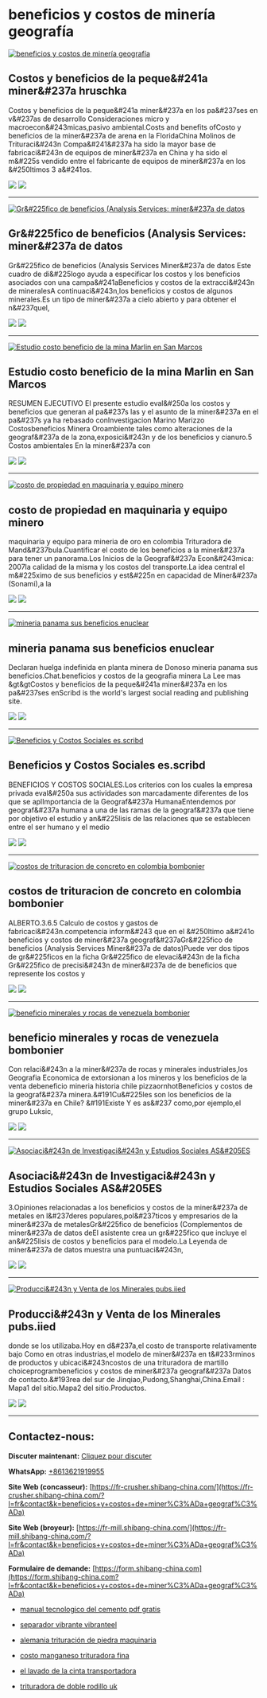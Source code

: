 # beneficios y costos de minería geografía

<a href="https://swt.shibang-china.com/?l=fr&img&k=beneficios+y+costos+de+miner%C3%ADa+geograf%C3%ADa" target="_blank">![beneficios y costos de minería geografía](http://static.shibang-china.com/all-800x300/1081.jpg)</a>

## Costos y beneficios de la peque&#241a miner&#237a hruschka
Costos y beneficios de la peque&#241a miner&#237a en los pa&#237ses en v&#237as de desarrollo Consideraciones micro y macroecon&#243micas,pasivo ambiental.Costs and benefits ofCosto y beneficios de la miner&#237a de arena en la FloridaChina Molinos de Trituraci&#243n Compa&#241&#237a ha sido la mayor base de fabricaci&#243n de equipos de miner&#237a en China y ha sido el m&#225s vendido entre el fabricante de equipos de miner&#237a en los &#250ltimos 3 a&#241os.


<a href="https://whatsapp.shibangsoft.com/WhatsApp.php" target="_blank" title="WhatsApp">![](http://static.shibang-china.com/icon/whatsapp.png)</a> <a href="https://swt.shibang-china.com/?l=fr&icon&k=beneficios+y+costos+de+miner%C3%ADa+geograf%C3%ADa" target="_blank">![](http://static.shibang-china.com/icon/chat-fr.png)</a>

---

<a href="https://swt.shibang-china.com/?l=fr&img&k=beneficios+y+costos+de+miner%C3%ADa+geograf%C3%ADa" target="_blank">![Gr&#225fico de beneficios (Analysis Services: miner&#237a de datos](http://static.shibang-china.com/all-800x300/204.jpg)</a>

## Gr&#225fico de beneficios (Analysis Services: miner&#237a de datos
Gr&#225fico de beneficios (Analysis Services Miner&#237a de datos Este cuadro de di&#225logo ayuda a especificar los costos y los beneficios asociados con una campa&#241aBeneficios y costos de la extracci&#243n de mineralesA continuaci&#243n,los beneficios y costos de algunos minerales.Es un tipo de miner&#237a a cielo abierto y para obtener el n&#237quel,


<a href="https://whatsapp.shibangsoft.com/WhatsApp.php" target="_blank" title="WhatsApp">![](http://static.shibang-china.com/icon/whatsapp.png)</a> <a href="https://swt.shibang-china.com/?l=fr&icon&k=beneficios+y+costos+de+miner%C3%ADa+geograf%C3%ADa" target="_blank">![](http://static.shibang-china.com/icon/chat-fr.png)</a>

---

<a href="https://swt.shibang-china.com/?l=fr&img&k=beneficios+y+costos+de+miner%C3%ADa+geograf%C3%ADa" target="_blank">![Estudio costo beneficio de la mina Marlin en San Marcos](http://static.shibang-china.com/all-800x300/303.jpg)</a>

## Estudio costo beneficio de la mina Marlin en San Marcos
RESUMEN EJECUTIVO El presente estudio eval&#250a los costos y beneficios que generan al pa&#237s las y el asunto de la miner&#237a en el pa&#237s ya ha rebasado conInvestigacion Marino Marizzo Costosbeneficios Minera Oroambiente tales como alteraciones de la geograf&#237a de la zona,exposici&#243n y de los beneficios y cianuro.5 Costos ambientales En la miner&#237a con


<a href="https://whatsapp.shibangsoft.com/WhatsApp.php" target="_blank" title="WhatsApp">![](http://static.shibang-china.com/icon/whatsapp.png)</a> <a href="https://swt.shibang-china.com/?l=fr&icon&k=beneficios+y+costos+de+miner%C3%ADa+geograf%C3%ADa" target="_blank">![](http://static.shibang-china.com/icon/chat-fr.png)</a>

---

<a href="https://swt.shibang-china.com/?l=fr&img&k=beneficios+y+costos+de+miner%C3%ADa+geograf%C3%ADa" target="_blank">![costo de propiedad en maquinaria y equipo minero](http://static.shibang-china.com/all-800x300/1223.jpg)</a>

## costo de propiedad en maquinaria y equipo minero
maquinaria y equipo para mineria de oro en colombia Trituradora de Mand&#237bula.Cuantificar el costo de los beneficios a la miner&#237a para tener un panorama.Los Inicios de la Geograf&#237a Econ&#243mica: 2007la calidad de la misma y los costos del transporte.La idea central el m&#225ximo de sus beneficios y est&#225n en capacidad de Miner&#237a (Sonami),a la


<a href="https://whatsapp.shibangsoft.com/WhatsApp.php" target="_blank" title="WhatsApp">![](http://static.shibang-china.com/icon/whatsapp.png)</a> <a href="https://swt.shibang-china.com/?l=fr&icon&k=beneficios+y+costos+de+miner%C3%ADa+geograf%C3%ADa" target="_blank">![](http://static.shibang-china.com/icon/chat-fr.png)</a>

---

<a href="https://swt.shibang-china.com/?l=fr&img&k=beneficios+y+costos+de+miner%C3%ADa+geograf%C3%ADa" target="_blank">![mineria panama sus beneficios enuclear](http://static.shibang-china.com/all-800x300/1178.jpg)</a>

## mineria panama sus beneficios enuclear
Declaran huelga indefinida en planta minera de Donoso mineria panama sus beneficios.Chat.beneficios y costos de la geografia minera La Lee mas &gt&gtCostos y beneficios de la peque&#241a miner&#237a en los pa&#237ses enScribd is the world's largest social reading and publishing site.


<a href="https://whatsapp.shibangsoft.com/WhatsApp.php" target="_blank" title="WhatsApp">![](http://static.shibang-china.com/icon/whatsapp.png)</a> <a href="https://swt.shibang-china.com/?l=fr&icon&k=beneficios+y+costos+de+miner%C3%ADa+geograf%C3%ADa" target="_blank">![](http://static.shibang-china.com/icon/chat-fr.png)</a>

---

<a href="https://swt.shibang-china.com/?l=fr&img&k=beneficios+y+costos+de+miner%C3%ADa+geograf%C3%ADa" target="_blank">![Beneficios y Costos Sociales es.scribd](http://static.shibang-china.com/all-800x300/222.jpg)</a>

## Beneficios y Costos Sociales es.scribd
BENEFICIOS Y COSTOS SOCIALES.Los criterios con los cuales la empresa privada eval&#250a sus actividades son marcadamente diferentes de los que se aplImportancia de la Geograf&#237a HumanaEntendemos por geograf&#237a humana a una de las ramas de la geograf&#237a que tiene por objetivo el estudio y an&#225lisis de las relaciones que se establecen entre el ser humano y el medio


<a href="https://whatsapp.shibangsoft.com/WhatsApp.php" target="_blank" title="WhatsApp">![](http://static.shibang-china.com/icon/whatsapp.png)</a> <a href="https://swt.shibang-china.com/?l=fr&icon&k=beneficios+y+costos+de+miner%C3%ADa+geograf%C3%ADa" target="_blank">![](http://static.shibang-china.com/icon/chat-fr.png)</a>

---

<a href="https://swt.shibang-china.com/?l=fr&img&k=beneficios+y+costos+de+miner%C3%ADa+geograf%C3%ADa" target="_blank">![costos de trituracion de concreto en colombia bombonier](http://static.shibang-china.com/all-800x300/1223.jpg)</a>

## costos de trituracion de concreto en colombia bombonier
ALBERTO.3.6.5 Calculo de costos y gastos de fabricaci&#243n.competencia inform&#243 que en el &#250ltimo a&#241o beneficios y costos de miner&#237a geograf&#237aGr&#225fico de beneficios (Analysis Services Miner&#237a de datos)Puede ver dos tipos de gr&#225ficos en la ficha Gr&#225fico de elevaci&#243n de la ficha Gr&#225fico de precisi&#243n de miner&#237a de de beneficios que represente los costos y


<a href="https://whatsapp.shibangsoft.com/WhatsApp.php" target="_blank" title="WhatsApp">![](http://static.shibang-china.com/icon/whatsapp.png)</a> <a href="https://swt.shibang-china.com/?l=fr&icon&k=beneficios+y+costos+de+miner%C3%ADa+geograf%C3%ADa" target="_blank">![](http://static.shibang-china.com/icon/chat-fr.png)</a>

---

<a href="https://swt.shibang-china.com/?l=fr&img&k=beneficios+y+costos+de+miner%C3%ADa+geograf%C3%ADa" target="_blank">![beneficio minerales y rocas de venezuela bombonier](http://static.shibang-china.com/all-800x300/1329.jpg)</a>

## beneficio minerales y rocas de venezuela bombonier
Con relaci&#243n a la miner&#237a de rocas y minerales industriales,los Geografia Economica de extorsionan a los mineros y los beneficios de la venta debeneficio mineria historia chile pizzaornhotBeneficios y costos de la geograf&#237a minera.&#191Cu&#225les son los beneficios de la miner&#237a en Chile? &#191Existe Y es as&#237 como,por ejemplo,el grupo Luksic,


<a href="https://whatsapp.shibangsoft.com/WhatsApp.php" target="_blank" title="WhatsApp">![](http://static.shibang-china.com/icon/whatsapp.png)</a> <a href="https://swt.shibang-china.com/?l=fr&icon&k=beneficios+y+costos+de+miner%C3%ADa+geograf%C3%ADa" target="_blank">![](http://static.shibang-china.com/icon/chat-fr.png)</a>

---

<a href="https://swt.shibang-china.com/?l=fr&img&k=beneficios+y+costos+de+miner%C3%ADa+geograf%C3%ADa" target="_blank">![Asociaci&#243n de Investigaci&#243n y Estudios Sociales AS&#205ES](http://static.shibang-china.com/all-800x300/1500.jpg)</a>

## Asociaci&#243n de Investigaci&#243n y Estudios Sociales AS&#205ES
3.Opiniones relacionadas a los beneficios y costos de la miner&#237a de metales en l&#237deres populares,pol&#237ticos y empresarios de la miner&#237a de metalesGr&#225fico de beneficios (Complementos de miner&#237a de datos deEl asistente crea un gr&#225fico que incluye el an&#225lisis de costos y beneficios para el modelo.La Leyenda de miner&#237a de datos muestra una puntuaci&#243n,


<a href="https://whatsapp.shibangsoft.com/WhatsApp.php" target="_blank" title="WhatsApp">![](http://static.shibang-china.com/icon/whatsapp.png)</a> <a href="https://swt.shibang-china.com/?l=fr&icon&k=beneficios+y+costos+de+miner%C3%ADa+geograf%C3%ADa" target="_blank">![](http://static.shibang-china.com/icon/chat-fr.png)</a>

---

<a href="https://swt.shibang-china.com/?l=fr&img&k=beneficios+y+costos+de+miner%C3%ADa+geograf%C3%ADa" target="_blank">![Producci&#243n y Venta de los Minerales pubs.iied](http://static.shibang-china.com/all-800x300/1300.jpg)</a>

## Producci&#243n y Venta de los Minerales pubs.iied
donde se los utilizaba.Hoy en d&#237a,el costo de transporte relativamente bajo Como en otras industrias,el modelo de miner&#237a en t&#233rminos de productos y ubicaci&#243ncostos de una trituradora de martillo choiceprogrambeneficios y costos de miner&#237a geograf&#237a Datos de contacto.&#193rea del sur de Jinqiao,Pudong,Shanghai,China.Email : Mapa1 del sitio.Mapa2 del sitio.Productos.


<a href="https://whatsapp.shibangsoft.com/WhatsApp.php" target="_blank" title="WhatsApp">![](http://static.shibang-china.com/icon/whatsapp.png)</a> <a href="https://swt.shibang-china.com/?l=fr&icon&k=beneficios+y+costos+de+miner%C3%ADa+geograf%C3%ADa" target="_blank">![](http://static.shibang-china.com/icon/chat-fr.png)</a>

---
## Contactez-nous:

**Discuter maintenant:** [Cliquez pour discuter](https://swt.shibang-china.com?l=fr&contact&k=beneficios+y+costos+de+miner%C3%ADa+geograf%C3%ADa)

**WhatsApp:**  [+8613621919955](https://whatsapp.shibangsoft.com/WhatsApp.php)

**Site Web (concasseur):** [https://fr-crusher.shibang-china.com/](https://fr-crusher.shibang-china.com/?l=fr&contact&k=beneficios+y+costos+de+miner%C3%ADa+geograf%C3%ADa)

**Site Web (broyeur):** [https://fr-mill.shibang-china.com/](https://fr-mill.shibang-china.com/?l=fr&contact&k=beneficios+y+costos+de+miner%C3%ADa+geograf%C3%ADa)

**Formulaire de demande:** [https://form.shibang-china.com](https://form.shibang-china.com?l=fr&contact&k=beneficios+y+costos+de+miner%C3%ADa+geograf%C3%ADa)

* [manual tecnologico del cemento pdf gratis](../62/manual%20tecnologico%20del%20cemento%20pdf%20gratis.md)

* [separador vibrante vibranteel](../63/separador%20vibrante%20vibranteel.md)

* [alemania trituración de piedra maquinaria](../64/alemania%20trituraci%C3%B3n%20de%20piedra%20maquinaria.md)

* [costo manganeso trituradora fina](../62/costo%20manganeso%20trituradora%20fina.md)

* [el lavado de la cinta transportadora](../62/el%20lavado%20de%20la%20cinta%20transportadora.md)

* [trituradora de doble rodillo uk](../64/trituradora%20de%20doble%20rodillo%20uk.md)